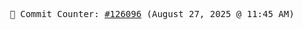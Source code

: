 <p align="center">
    <samp>
        📮 Commit Counter: <a href="https://github.com/Javascript-void0/Javascript-void0/commits/main">#126096</a> (August 27, 2025 @ 11:45 AM)
    </samp>
</p>